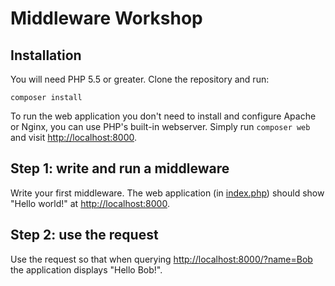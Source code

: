 # Middleware Workshop

## Installation

You will need PHP 5.5 or greater. Clone the repository and run:

```
composer install
```

To run the web application you don't need to install and configure Apache or Nginx, you can use PHP's built-in webserver. Simply run `composer web` and visit [http://localhost:8000](http://localhost:8000/).

## Step 1: write and run a middleware

Write your first middleware. The web application (in [index.php](web/index.php)) should show "Hello world!" at [http://localhost:8000](http://localhost:8000/).

## Step 2: use the request

Use the request so that when querying [http://localhost:8000/?name=Bob](http://localhost:8000/?name=Bob) the application displays "Hello Bob!".
